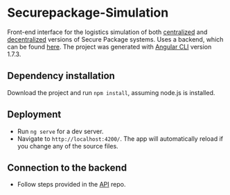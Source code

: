 # Securepackage-Simulation

Front-end interface for the logistics simulation of both [centralized](https://github.com/data-ductus/securepackage-centralized)
and [decentralized](https://github.com/data-ductus/smart-package) versions of Secure Package systems. 
Uses a backend, which can be found [here](https://github.com/data-ductus/securepackage-api). 
The project was generated with [Angular CLI](https://github.com/angular/angular-cli) version 1.7.3. 

## Dependency installation

Download the project and run `npm install`, assuming node.js is installed.

## Deployment

* Run `ng serve` for a dev server. 
* Navigate to `http://localhost:4200/`. The app will automatically reload if you change any of the source files.

## Connection to the backend

* Follow steps provided in the [API](https://github.com/data-ductus/securepackage-api) repo.
